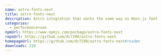 ```yaml
---
name: astro-fonts-next
title: astro-fonts-next
description: Astro integration that works the same way as Next.js font optimization.
categories:
  - performance+seo
npmUrl: https://www.npmjs.com/package/astro-fonts-next
repoUrl: https://github.com/dc7290/astro-fonts-next
homepageUrl: https://github.com/dc7290/astro-fonts-next#readme
downloads: 219
---
```

